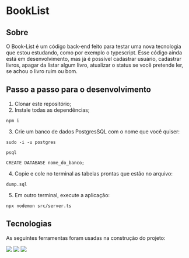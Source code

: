 
# BookList  

## Sobre

O Book-List é um código back-end feito para testar uma nova tecnologia que estou estudando, como por exemplo o typescript.
 Esse código ainda está em desenvolvimento, mas já é possível cadastrar usuário, cadastrar livros, apagar da listar algum livro, atualizar o status se você 
pretende ler, se achou o livro ruim ou bom.



## Passo a passo para o desenvolvimento

1. Clonar este repositório;
2. Instale todas as dependências;
```
npm i
```
3. Crie um banco de dados PostgresSQL com o nome que você quiser:
```
sudo -i -u postgres

psql

CREATE DATABASE nome_do_banco;
```

4. Copie e cole no terminal as tabelas prontas que estão no arquivo:
 ```
 dump.sql
 ```
5. Em outro terminal, execute a aplicação:

```
npx nodemon src/server.ts
```

## Tecnologias
As seguintes ferramentas foram usadas na construção do projeto:

[![](https://img.shields.io/badge/Node.js-43853D?style=for-the-badge&logo=node.js&logoColor=white)](https://nodejs.org/en/)
[![](https://img.shields.io/badge/Express.js-404D59?style=for-the-badge)](https://expressjs.com/)
[![](https://img.shields.io/badge/TypeScript-007ACC?style=for-the-badge&logo=typescript&logoColor=white)](https://www.typescriptlang.org/)
